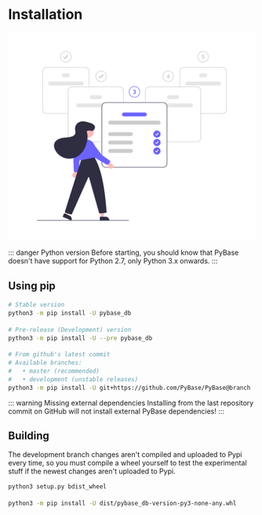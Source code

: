 # Installation

![Undraw Installation](../static/img/undraw_Setup_wizard_re_nday.png)

::: danger Python version
Before starting, you should know that PyBase doesn't have support
for Python 2.7, only Python 3.x onwards.
:::

## Using pip
```sh
# Stable version
python3 -m pip install -U pybase_db

# Pre-release (Development) version
python3 -m pip install -U --pre pybase_db

# From github's latest commit
# Available branches:
#   • master (recommended)
#   • development (unstable releases)
python3 -m pip install -U git+https://github.com/PyBase/PyBase@branch
```

::: warning Missing external dependencies
Installing from the last repository commit on GitHub will not install external PyBase dependencies!
:::

## Building
The development branch changes aren't compiled and uploaded to Pypi every time,
so you must compile a wheel yourself to test the experimental stuff if the newest
changes aren't uploaded to Pypi.
```sh
python3 setup.py bdist_wheel

python3 -m pip install -U dist/pybase_db-version-py3-none-any.whl
```
